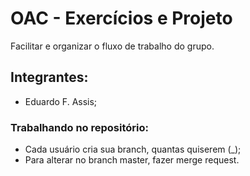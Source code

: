 # OAC - Exercícios e Projeto
  Facilitar e organizar o fluxo de trabalho do grupo.
    
## Integrantes:
* Eduardo F. Assis;

### Trabalhando no repositório:
* Cada usuário cria sua branch, quantas quiserem (<autor>_<etc>);
* Para alterar no branch master, fazer merge request.
